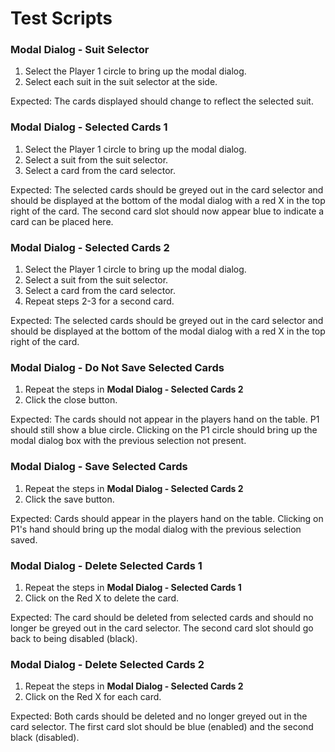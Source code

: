 Test Scripts
============


### Modal Dialog - Suit Selector

1. Select the Player 1 circle to bring up the modal dialog.
2. Select each suit in the suit selector at the side.

Expected: The cards displayed should change to reflect the selected suit.


### Modal Dialog - Selected Cards 1
1. Select the Player 1 circle to bring up the modal dialog.
2. Select a suit from the suit selector.
3. Select a card from the card selector.

Expected: The selected cards should be greyed out in the card selector and should
be displayed at the bottom of the modal dialog with a red X in the top right of the card.
The second card slot should now appear blue to indicate a card can be placed here.


### Modal Dialog - Selected Cards 2
1. Select the Player 1 circle to bring up the modal dialog.
2. Select a suit from the suit selector.
3. Select a card from the card selector.
4. Repeat steps 2-3 for a second card.

Expected: The selected cards should be greyed out in the card selector and should
be displayed at the bottom of the modal dialog with a red X in the top right of the card.


### Modal Dialog - Do Not Save Selected Cards
1. Repeat the steps in **Modal Dialog - Selected Cards 2**
2. Click the close button.

Expected: The cards should not appear in the players hand on the table. P1 should still show a blue circle.
Clicking on the P1 circle should bring up the modal dialog box with the previous selection not present.


### Modal Dialog - Save Selected Cards
1. Repeat the steps in **Modal Dialog - Selected Cards 2**
2. Click the save button.

Expected: Cards should appear in the players hand on the table. Clicking on P1's hand should bring up the
modal dialog with the previous selection saved.


### Modal Dialog - Delete Selected Cards 1
1. Repeat the steps in **Modal Dialog - Selected Cards 1**
2. Click on the Red X to delete the card.

Expected: The card should be deleted from selected cards and should no longer be greyed out in the card selector.
The second card slot should go back to being disabled (black).


### Modal Dialog - Delete Selected Cards 2
1. Repeat the steps in **Modal Dialog - Selected Cards 2**
2. Click on the Red X for each card.

Expected: Both cards should be deleted and no longer greyed out in the card selector.
The first card slot should be blue (enabled) and the second black (disabled).


